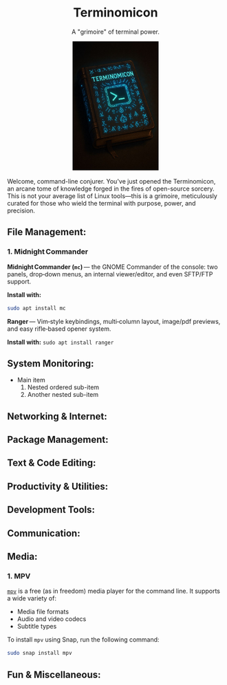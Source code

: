 <div align="center">

# Terminomicon

</div>

<p align="center">A "grimoire" of terminal power.</p>

<p align="center">
  <img src="https://raw.githubusercontent.com/AlteredAdmin/Terminomicon/refs/heads/main/Terminomicon.jpg" alt="Terminomicon Book" height="300"/>
</p>


Welcome, command-line conjurer. You've just opened the Terminomicon, an arcane tome of knowledge forged in the fires of open-source sorcery. This is not your average list of Linux tools—this is a grimoire, meticulously curated for those who wield the terminal with purpose, power, and precision.


## File Management:

### 1. Midnight Commander
**Midnight Commander (`mc`)** — the GNOME Commander of the console: two panels, drop‑down menus, an internal viewer/editor, and even SFTP/FTP support.

**Install with:**
  ```bash
  sudo apt install mc
  ```
**Ranger** — Vim‑style keybindings, multi‑column layout, image/pdf previews, and easy rifle‑based opener system.

**Install with:**
  `sudo apt install ranger`
  
## System Monitoring:
- Main item
    1. Nested ordered sub-item
    2. Another nested sub-item
 
## Networking & Internet:

## Package Management:

## Text & Code Editing:

## Productivity & Utilities:

## Development Tools:

## Communication:

## Media:

### 1. MPV

[`mpv`](https://mpv.io/installation/) is a free (as in freedom) media player for the command line. It supports a wide variety of:

- Media file formats  
- Audio and video codecs  
- Subtitle types

To install `mpv` using Snap, run the following command:

```bash
sudo snap install mpv
```

## Fun & Miscellaneous:

